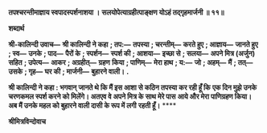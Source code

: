 **तपश्चरन्तीमाज्ञाय स्वपादस्पर्शनाशया ।** **सलयोपेत्याग्रहीत्पाङ्क्षण योऽहं तद्गृहमार्जनी ॥ ११॥** 

**शब्दार्थ** 

**श्री-कालिन्दी उवाच—** **श्री कालिन्दी ने कहा** **; तप:—** **तपस्या** **; चरन्तीम्—** **करते हुए** **; आज्ञाय—** **जानते हुए** **; स्व—** **उनके** **; पाद—** **पैरों के** **; स्पर्शन—** **स्पर्श की** **; आशया—** **इच्छा से** **; सलया—** **अपने मित्र (अर्जुन) सहित** **; उपेत्य—** **आकर** **; अग्रहीत्—** **ग्रहण** **किया** **; पाणिम्—** **मेरा हाथ** **; य:—** **जो** **; अहम्—** **मैं** **; तत्—** **उसके** **; गृह—** **घर की** **; मार्जनी—** **बुहारने वाली।** **.** 

**श्री कालिन्दी ने कहा : भगवान् जानते थे कि मैं इस आशा से कठिन तपस्या कर रही हूँ कि** **एक दिन मुझे उनके चरणकमल स्पर्श करने को मिलेंगे। अतएव वे अपने मित्र के साथ मेरे पास** **आये और मेरा पाणिग्रहण किया। अब मैं उनके महल को बुहारने वाली दासी के रूप में लगी** **रहती हूँ।** **** 

**श्रीमित्रविन्दोवाच** 